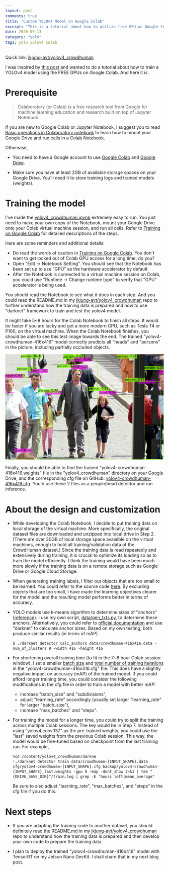 ```yaml
---
layout: post
comments: true
title: "Custom YOLOv4 Model on Google Colab"
excerpt: "This is a tutorial about how to utilize free GPU on Google Colab to train a custom YOLOv4 model.  I use the CrowdHuman dataset in this tutorial.  The custom trained model could detect people (head and full body) pretty accurately."
date: 2020-09-13
category: "yolo"
tags: yolo yolov4 colab
---
```


Quick link: [jkjung-avt/yolov4_crowdhuman](https://github.com/jkjung-avt/yolov4_crowdhuman)

I was inspired by [this post](https://chtseng.wordpress.com/2020/02/07/%E4%BD%BF%E7%94%A8google-colab%E8%A8%93%E7%B7%B4yolo/) and wanted to do a tutorial about how to train a YOLOv4 model using the FREE GPUs on Google Colab.  And here it is.

# Prerequisite

> Colaboratory (or Colab) is a free research tool from Google for machine learning education and research built on top of Jupyter Notebook.

If you are new to Google Colab or Jupyter Notebook, I suggest you to read [Basic operations in Colaboratory notebook](https://colab.research.google.com/github/pycroscopy/AICrystallographer/blob/master/Tutorials/ColabNotebooks_BasicOperations.ipynb#scrollTo=hkcI78C4Sybk) to learn how to mount your Google Drive and run cells in a Colab Notebook.

Otherwise,

* You need to have a Google account to use [Google Colab](https://colab.research.google.com/notebooks/intro.ipynb) and [Google Drive](https://drive.google.com/drive/my-drive).

* Make sure you have at least 2GB of available storage spaces on your Google Drive.  You'll need it to store training logs and trained models (weights).

# Training the model

I've made the [yolov4_crowdhuman.ipynb](https://colab.research.google.com/drive/1eoa2_v6wVlcJiDBh3Tb_umhm7a09lpIE?usp=sharing) extremely easy to run.  You just need to make your own copy of the Notebook, mount your Google Drive onto your Colab virtual machine session, and run all cells.  Refer to [Training on Google Colab](https://github.com/jkjung-avt/yolov4_crowdhuman#training-on-google-colab) for detailed descriptions of the steps.

Here are some reminders and additional details:

* Do read the words of caution in [Training on Google Colab](https://github.com/jkjung-avt/yolov4_crowdhuman#training-on-google-colab).  You don't want to get locked out of Colab GPU access for a long time, do you?
* Open "Edit -> Notebook Setting".  You should see that the Notebook has been set up to use "GPU" as the hardware accelerator by default.
* After the Notebook is connected to a virtual machine session on Colab, you could use "Runtime -> Change runtime type" to verify that "GPU" accelerator is being used.

You should read the Notebook to see what it does in each step.  And you could read the README.md in my [jkjung-avt/yolov4_crowdhuman](https://github.com/jkjung-avt/yolov4_crowdhuman) repo to further understand how the training data is prepared and how to use "darknet" framework to train and test the yolov4 model.

It might take 5~8 hours for the Colab Notebook to finish all steps.  It would be faster if you are lucky and get a more modern GPU, such as Tesla T4 or P100, on the virtual machine.  When the Colab Notebook finishes, you should be able to see this test image towards the end.  The trained "yolov4-crowdhuman-416x416" model correctly predicts all "heads" and "persons" in the picture, including partially occluded objects.

![A sample prediction using the trained "yolov4-crowdhuman-416x416" model](/assets/2020-09-13-colab-yolov4/predictions_sample.jfif)

Finally, you should be able to find the trained "yolov4-crowdhuman-416x416.weights" file in the "yolov4_crowdhuman" directory on your Google Drive, and the corresponding cfg file on GitHub: [yolov4-crowdhuman-416x416.cfg](https://github.com/jkjung-avt/yolov4_crowdhuman/blob/master/cfg/yolov4-crowdhuman-416x416.cfg).  You'd use these 2 files as a people/head detector and run inference.

# About the design and customization

* While developing the Colab Notebook, I decide to put training data on local storage of the virtual machine.  More specifically, the original dataset files are downloaded and unzipped into local drive in Step 2.  (There are over 30GB of local storage space avaialble on the virtual machines, enough to hold all training/validation data of the CrowdHuman dataset.)  Since the training data is read repeatedly and extensively during training, it is crucial to optimize its loading so as to train the model efficiently.  I think the training would have been much more slowly if the training data is on a remote storage such as Google Drive or Google Cloud Storage.

* When generating training labels, I filter out objects that are too small to be learned.  You could refer to the source code [here](https://github.com/jkjung-avt/yolov4_crowdhuman/blob/master/data/gen_txts.py#L58).  By excluding objects that are too small, I have made the learning objectives clearer for the model and the resulting model performs better in terms of accuracy.

* YOLO models use k-means algorithm to determine sizes of "anchors" ([reference](https://stackoverflow.com/questions/56442413/generating-anchor-boxes-using-k-means-clustering-yolo)).  I use my own script, [data/gen_txts.py](https://github.com/jkjung-avt/yolov4_crowdhuman/blob/master/data/gen_txts.py#L143), to determine these anchors.  Alternatively, you could refer to [official documentation](https://github.com/AlexeyAB/darknet#how-to-use-on-the-command-line) and use "darknet" to calculate anchor sizes.  Based on my own testing, both produce similar results (in terms of mAP).

   ```
   $ ./darknet detector calc_anchors data/crowdhuman-416x416.data -num_of_clusters 9 -width 416 -height 416
   ```

* For shortening overall training time (to fit in the 7~8 hour Colab session window), I set a smaller [batch size](https://github.com/jkjung-avt/yolov4_crowdhuman/blob/master/cfg/yolov4-crowdhuman-416x416.cfg#L3) and [total number of training iterations](https://github.com/jkjung-avt/yolov4_crowdhuman/blob/master/cfg/yolov4-crowdhuman-416x416.cfg#L20) in the "yolov4-crowdhuman-416x416.cfg" file.  This does have a slightly negative impact on accuracy (mAP) of the trained model.  If you could afford longer training time, you could consider the following modifications in the cfg file in order to train a model with better mAP:

   - increase "batch_size" and "subdivisions",
   - adjust "learning_rate" accordingly (usually set larger "learning_rate" for larger "batch_size"),
   - increase "max_batches" and "steps".

* For training the model for a longer time, you could try to split the training across multiple Colab sessions.  The key would be in Step 7.  Instead of using "yolov4.conv.137" as the pre-trained weights, you could use the "last" saved weights from the previous Colab session.  This way, the model would be fine-tuned based on checkpoint from the last training run.  For example,

   ```
   %cd /content/yolov4_crowdhuman/darkne
   !./darknet detector train data/crowdhuman-{INPUT_SHAPE}.data cfg/yolov4-crowdhuman-{INPUT_SHAPE}.cfg backup/yolov4-crowdhuman-{INPUT_SHAPE}_last.weights -gpu 0 -map -dont_show 2>&1 | tee "{DRIVE_SAVE_DIR}"/train.log | grep -E "hours left|mean_average"
   ```

   Be sure to also adjust "learning_rate", "max_batches", and "steps" in the cfg file if you do this.

# Next steps

* If you are adapting the training code to another dataset, you should definitely read the README.md in my [jkjung-avt/yolov4_crowdhuman](https://github.com/jkjung-avt/yolov4_crowdhuman) repo to understand how the training data is prepared and then develop your own code to prepare the training data.

* I plan to deploy the trained "yolov4-crowdhuman-416x416" model with TensorRT on my Jetson Nano DevKit.  I shall share that in my next blog post.
